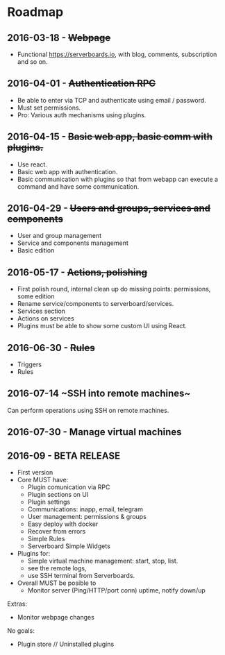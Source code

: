 # Roadmap

## 2016-03-18 - ~~Webpage~~

* Functional https://serverboards.io, with blog, comments, subscription and so on.

## 2016-04-01 - ~~Authentication RPC~~

* Be able to enter via TCP and authenticate using email / password.
* Must set permissions.
* Pro: Various auth mechanisms using plugins.

## 2016-04-15 - ~~Basic web app, basic comm with plugins.~~

* Use react.
* Basic web app with authentication.
* Basic communication with plugins so that from webapp can execute a command
and have some communication.

## 2016-04-29 - ~~Users and groups, services and components~~

* User and group management
* Service and components management
* Basic edition

## 2016-05-17 - ~~Actions, polishing~~

* First polish round, internal clean up do missing points: permissions, some edition
* Rename service/components to serverboard/services.
* Services section
* Actions on services
* Plugins must be able to show some custom UI using React.

## 2016-06-30 - ~~Rules~~

* Triggers
* Rules

## 2016-07-14 ~SSH into remote machines~

Can perform operations using SSH on remote machines.

## 2016-07-30 - Manage virtual machines

## 2016-09 - BETA RELEASE

* First version
* Core MUST have:
  - Plugin comunication via RPC
  - Plugin sections on UI
  - Plugin settings
  - Communications: inapp, email, telegram
  - User management: permissions & groups
  - Easy deploy with docker
  - Recover from errors
  - Simple Rules
  - Serverboard Simple Widgets
* Plugins for:
  - Simple virtual machine management: start, stop, list.
  - see the remote logs,
  - use SSH terminal from Serverboards.
* Overall MUST be posible to
  - Monitor server (Ping/HTTP/port conn) uptime, notify down/up

Extras:
* Monitor webpage changes

No goals:
* Plugin store // Uninstalled plugins

